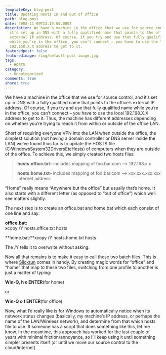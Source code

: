 ```yaml
---
templateKey: blog-post
title: Updating Hosts In and Out of Office
path: blog-post
date: 2008-11-09T13:19:00.000Z
description: We have a machine in the office that we use for source control, and
  it’s set up in DNS with a fully qualified name that points to the office’s
  external IP address. Of course, if you try and use that fully qualified name
  while you’re in the office, you can’t connect – you have to use the local
  192.168.X.X address to get to it.
featuredpost: false
featuredimage: /img/default-post-image.jpg
tags:
  - HOSTS
category:
  - Uncategorized
comments: true
share: true
---
```

We have a machine in the office that we use for source control, and it’s set up in DNS with a fully qualified name that points to the office’s external IP address. Of course, if you try and use that fully qualified name while you’re in the office, you can’t connect – you have to use the local 192.168.X.X address to get to it. Thus, the machine has different addresses depending on whether you’re trying to reach it from within or outside of the office LAN.

Short of requiring everyone VPN into the LAN when outside the office, the simplest solution (not having a domain controller or DNS server inside the LAN) we’ve found thus far is to update the HOSTS file (C:WindowsSystem32DriversEtcHosts) of computers when they are outside of the office. To achieve this, we simply created two hosts files:

> **hosts.office.txt**– includes mapping of foo.bar.com –> 192.168.x.x
>
> **hosts.home.txt**– includes mapping of foo.bar.com –> xxx.xxx.xxx.xxx internet address

“Home” really means “Anywhere but the office” but usually that’s home. It also starts with a different letter (as opposed to “out of office”) which we’ll see matters slightly.

The next step is to create an office.bat and home.bat which each consist of one line and say:

**office.bat:**\
xcopy /Y hosts.office.txt hosts

**home.bat:**xcopy /Y hosts.home.txt hosts

The /Y tells it to overwrite without asking.

Now all that remains is to make it easy to call these two batch files. This is where [Slickrun](http://www.bayden.com/SlickRun) comes in handy. By creating magic words for “office” and “home” that map to these two files, switching from one profile to another is just a matter of typing:

**Win-Q, h o ENTER**(for home)

or

**Win-Q o f ENTER**(for office)



Now, what I’d really like is for Windows to automatically notice when its network status changes (basically, my machine’s IP address, or perhaps the name of the LAN/Wireless network), and determine from that which hosts file to use. If someone has a script that does something like this, let me know. In the meantime, this approach has worked for the last couple of years with minimal friction/annoyance, so I’ll keep using it until something simpler presents itself (or until we move our source control to the cloud/internet).